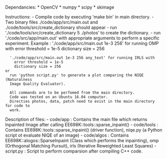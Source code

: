 Dependancies:
    * OpenCV
    * numpy
    * scipy
    * skimage
    
Instructions:
    - Compile code by executing 'make bin' in main directory.
    - Two binary files ./code/app/src/main.out and ./code/tools/src/create_dictionary
      should appear
    - run './code/tools/src/create_dictionary 5 ./photos' to create the dictionary.
    - run './code/src/app/main.out' with appropriate arguments to perform a specific
      experiment.
      Example :
      './code/app/src/main.out 1e-3 256' for running OMP with
        error threshold = 1e-5
        dictionary size = 256
        
      './code/app/src/main.out 1e-3 256 any_text' for running IRLS with
        error threshold = 1e-5
        dictionary size = 256
    or
      run 'python script.py' to generate a plot comparing the NIQE (Naturalness
      Image Quality Evaluator).
      
      All commands are to be perfomed from the main directory.
      Code was tested on an Ubuntu 16.04 computer.
      Directies photos, data, patch need to exist in the main directory for code to
      work.
      
Description of files:
    - code/app : Contains the main file which returns Inpainted Image after
                 calling EE698K::tools::sparse_inpaint()
    - code/tools : Contains EE698K::tools::sparse_inpaint() (driver function),
                   niqe.py (a Python script ot evaluate NIQE of an image)
    - code/algos : Contains EE698K::alogos::SparseInpaint (Class which performs the
                   inpainting), omp (Orthogonal Matching Pursuit), irls (Iterative
                   Reweighted Least Squares)
    - script.py : Script to perform comparsion after compiling C++ code.
        